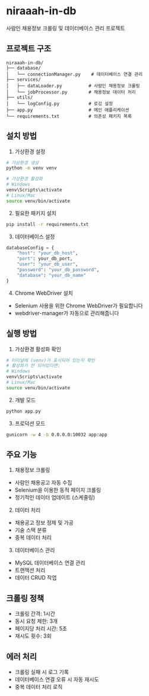 # niraaah-in-db

사람인 채용정보 크롤링 및 데이터베이스 관리 프로젝트

## 프로젝트 구조

```
niraaah-in-db/
├── database/
│   └── connectionManager.py    # 데이터베이스 연결 관리
├── services/
│   ├── dataLoader.py          # 사람인 채용정보 크롤링
│   └── jobProcessor.py        # 채용정보 데이터 처리
├── utils/
│   └── logConfig.py           # 로깅 설정
├── app.py                     # 메인 애플리케이션
└── requirements.txt           # 의존성 패키지 목록
```

## 설치 방법

1. 가상환경 설정

```bash
# 가상환경 생성
python -m venv venv

# 가상환경 활성화
# Windows
venv\Scripts\activate
# Linux/Mac
source venv/bin/activate
```

2. 필요한 패키지 설치

```bash
pip install -r requirements.txt
```

3. 데이터베이스 설정

```python
databaseConfig = {
    "host": "your_db_host",
    "port": your_db_port,
    "user": "your_db_user",
    "password": "your_db_password",
    "database": "your_db_name"
}
```

4. Chrome WebDriver 설치
- Selenium 사용을 위한 Chrome WebDriver가 필요합니다
- webdriver-manager가 자동으로 관리해줍니다

## 실행 방법

1. 가상환경 활성화 확인
```bash
# 터미널에 (venv)가 표시되어 있는지 확인
# 활성화가 안 되어있다면:
# Windows
venv\Scripts\activate
# Linux/Mac
source venv/bin/activate
```

2. 개발 모드

```bash
python app.py
```

3. 프로덕션 모드

```bash
gunicorn -w 4 -b 0.0.0.0:10032 app:app
```

## 주요 기능

1. 채용정보 크롤링
- 사람인 채용공고 자동 수집
- Selenium을 이용한 동적 페이지 크롤링
- 정기적인 데이터 업데이트 (스케줄링)

2. 데이터 처리
- 채용공고 정보 정제 및 가공
- 기술 스택 분류
- 중복 데이터 처리

3. 데이터베이스 관리
- MySQL 데이터베이스 연결 관리
- 트랜잭션 처리
- 데이터 CRUD 작업

## 크롤링 정책

- 크롤링 간격: 1시간
- 동시 요청 제한: 3개
- 페이지당 처리 시간: 5초
- 재시도 횟수: 3회

## 에러 처리

- 크롤링 실패 시 로그 기록
- 데이터베이스 연결 오류 시 자동 재시도
- 중복 데이터 처리 로직
